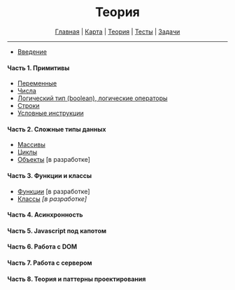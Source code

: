 <div align="center">

# Теория

[Главная](https://github.com/dollaween/junior-roadmap/)
|
[Карта](/roadmap/README.md)
|
[Теория](/theory/README.md)
|
[Тесты](/tests/README.md)
|
[Задачи](/tasks/README.md)

</div>

---

* [Введение](./introduction.md)

#### Часть 1. Примитивы
* [Переменные](./variables.md)
* [Числа](./number.md)
* [Логический тип (boolean), логические операторы](./boolean.md)
* [Строки](./string.md)
* [Условные инструкции](./condition.md)

#### Часть 2. Сложные типы данных
* [Массивы](./array.md)
* [Циклы](./loops.md)
* [Объекты](./object.md) [в разработке]

#### Часть 3. Функции и классы
* [Функции](./function.md) [в разработке]
* [Классы](./class.md) _[в разработке]_

#### Часть 4. Асинхронность

#### Часть 5. Javascript под капотом

#### Часть 6. Работа с DOM

#### Часть 7. Работа с сервером

#### Часть 8. Теория и паттерны проектирования
